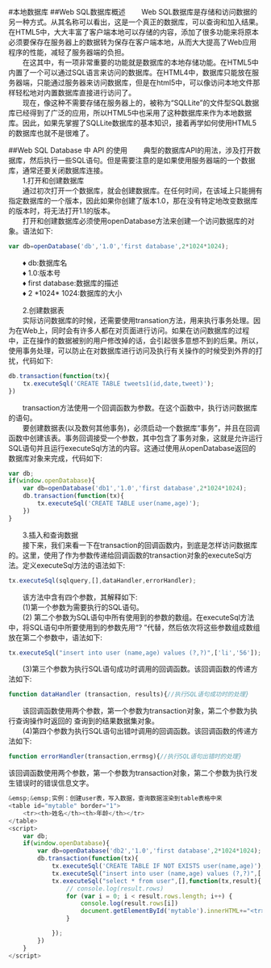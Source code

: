 #本地数据库
##Web SQL数据库概述
&emsp;&emsp;Web SQL数据库是存储和访问数据的另一种方式。从其名称可以看出，这是一个真正的数据库，可以查询和加入结果。在HTML5中，大大丰富了客户端本地可以存储的内容，添加了很多功能来将原本必须要保存在服务器上的数据转为保存在客户端本地，从而大大提高了Web应用程序的性能，减轻了服务器端的负担。  
&emsp;&emsp;在这其中，有一项非常重要的功能就是数据库的本地存储功能。在HTML5中内置了一个可以通过SQL语言来访问的数据库。在HTML4中，数据库只能放在服务器端，只能通过服务器来访问数据库，但是在html5中，可以像访问本地文件那样轻松地对内置数据库直接进行访问了。  
&emsp;&emsp;现在，像这种不需要存储在服务器上的，被称为“SQLLite”的文件型SQL数据库已经得到了广泛的应用，所以HTML5中也采用了这种数据库来作为本地数据库。因此，如果先掌握了SQLLite数据库的基本知识，接着再学如何使用HTML5的数据库也就不是很难了。  

##Web SQL Database 中 API 的使用
&emsp;&emsp;典型的数据库API的用法，涉及打开数据库，然后执行一些SQL语句。但是需要注意的是如果使用服务器端的一个数据库，通常还要关闭数据库连接。  
&emsp;&emsp;1.打开和创建数据库  
&emsp;&emsp;通过初次打开一个数据库，就会创建数据库。在任何时间，在该域上只能拥有指定数据库的一个版本，因此如果你创建了版本1.0，那在没有特定地改变数据库的版本时，将无法打开1.1的版本。  
&emsp;&emsp;打开和创建数据库必须使用openDatabase方法来创建一个访问数据库的对象。语法如下:  
```javascript
var db=openDatabase('db','1.0','first database',2*1024*1024);
```
&emsp;&emsp;♦ db:数据库名  
&emsp;&emsp;♦ 1.0:版本号  
&emsp;&emsp;♦ first database:数据库的描述  
&emsp;&emsp;♦ 2 \*1024\* 1024:数据库的大小   

&emsp;&emsp;2.创建数据表  
&emsp;&emsp;实际访问数据库的时候，还需要使用transation方法，用来执行事务处理。因为在Web上，同时会有许多人都在对页面进行访问。如果在访问数据库的过程中，正在操作的数据被别的用户修改掉的话，会引起很多意想不到的后果。所以，使用事务处理，可以防止在对数据库进行访问及执行有关操作的时候受到外界的打扰，代码如下:  
```javascript
db.transaction(function(tx){
	tx.executeSql('CREATE TABLE tweets1(id,date,tweet)');
})
```
&emsp;&emsp;transaction方法使用一个回调函数为参数。在这个函数中，执行访问数据库的语句。   
&emsp;&emsp;要创建数据表(以及数何其他事务)，必须启动一个数据库“事务”，并且在回调函数中创建该表。事务回调接受一个参数，其中包含了事务对象，这就是允许运行SQL语句并且运行executeSql方法的内容。这通过使用从openDatabase返回的数据库对象来完成，代码如下:  
```javascript
var db;
if(window.openDatabase){
	var db=openDatabase('db1','1.0','first database',2*1024*1024);
	db.transaction(function(tx){
		tx.executeSql('CREATE TABLE user(name,age)');
	})
}
```
&emsp;&emsp;3.插入和查询数据   
&emsp;&emsp;接下来，我们来看一下在transaction的回调函数内，到底是怎样访问数据库的。这里，使用了作为参数传递给回调函数的transaction对象的executeSql方法。定义executeSql方法的语法如下:  
```javascript
tx.executeSql(sqlquery,[],dataHandler,errorHandler);
```
&emsp;&emsp;该方法中含有四个参数，其解释如下:  
&emsp;&emsp;(1)第一个参数为需要执行的SQL语句。  
&emsp;&emsp;(2) 第二个参数为SQL语句中所有使用到的参数的数组。在executeSql方法中，将SQL语句中所要使用到的参数先用“? ”代替，然后依次将这些参数组成数组放在第二个参数中，语法如下:  
```javascript
tx.executeSql("insert into user (name,age) values (?,?)",['li','56']);
```
&emsp;&emsp;(3)第三个参数为执行SQL语句成功时调用的回调函数。该回调函数的传递方法如下:  
```javascript
function dataHandler (transaction, results){//执行SQL语句成功时的处理}
```
&emsp;&emsp;该回调函数使用两个参数，第一个参数为transaction对象，第二个参数为执行查询操作时返回的 查询到的结果数据集对象。  
&emsp;&emsp;(4)第四个参数为执行SQL语句出错吋调用的回调函数。该回调函数的传递方法如下:  
```javascript
function errorHandler(transaction,errmsg){//执行SQL语句出错时的处理}
```
该回调函数使用两个参数，第一个参数为transaction对象，第二个参数为执行发生错误时的错误信息文字。
```javascript
&emsp;&emsp;实例：创建user表，写入数据，查询数据渲染到table表格中来
<table id="mytable" border="1">
	<tr><th>姓名</th><th>年龄</th></tr>
</table>
<script>
	var db;
	if(window.openDatabase){
		var db=openDatabase('db2','1.0','first database',2*1024*1024);
		db.transaction(function(tx){
			tx.executeSql('CREATE TABLE IF NOT EXISTS user(name,age)');//创建一次表就可以了
			tx.executeSql("insert into user (name,age) values (?,?)",['li','56']);//插入数据
			tx.executeSql("select * from user",[],function(tx,result){
				// console.log(result.rows)
				for (var i = 0; i < result.rows.length; i++) {
					console.log(result.rows[i])
					document.getElementById('mytable').innerHTML+="<tr><td>"+result.rows[i].name+"</td><td>"+result.rows[i].age+"</td></tr>"
				}

			});
		})
	}
</script>
```









